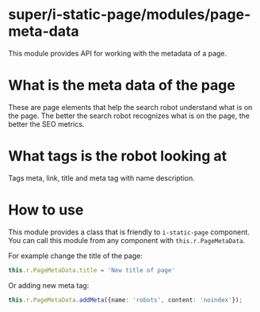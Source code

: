 # super/i-static-page/modules/page-meta-data

This module provides API for working with the metadata of a page.

# What is the meta data of the page

These are page elements that help the search robot understand what is on the page.
The better the search robot recognizes what is on the page, the better the SEO metrics.

# What tags is the robot looking at

Tags meta, link, title and meta tag with name description.

# How to use

This module provides a class that is friendly to `i-static-page` component.
You can call this module from any component with `this.r.PageMetaData`.

For example change the title of the page:

```typescript
this.r.PageMetaData.title = 'New title of page'
```

Or adding new meta tag:

```typescript
this.r.PageMetaData.addMeta({name: 'robots', content: 'noindex'});
```
